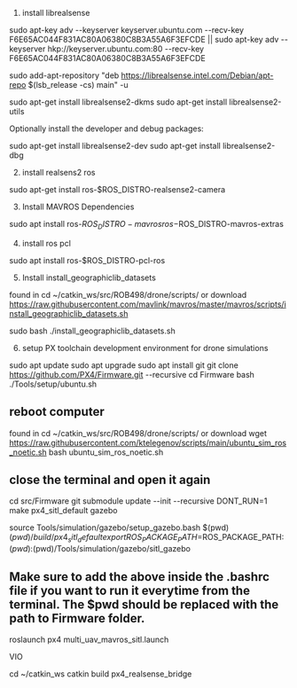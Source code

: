
1. install librealsense

sudo apt-key adv --keyserver keyserver.ubuntu.com --recv-key F6E65AC044F831AC80A06380C8B3A55A6F3EFCDE || sudo apt-key adv --keyserver hkp://keyserver.ubuntu.com:80 --recv-key F6E65AC044F831AC80A06380C8B3A55A6F3EFCDE

sudo add-apt-repository "deb https://librealsense.intel.com/Debian/apt-repo $(lsb_release -cs) main" -u

sudo apt-get install librealsense2-dkms
sudo apt-get install librealsense2-utils

Optionally install the developer and debug packages:

sudo apt-get install librealsense2-dev
sudo apt-get install librealsense2-dbg

2. install realsens2 ros

sudo apt-get install ros-$ROS_DISTRO-realsense2-camera

3. Install MAVROS Dependencies

sudo apt install ros-$ROS_DISTRO-mavros ros-$ROS_DISTRO-mavros-extras

4. install ros pcl

sudo apt install ros-$ROS_DISTRO-pcl-ros

5. Install install_geographiclib_datasets

found in cd ~/catkin_ws/src/ROB498/drone/scripts/
or download https://raw.githubusercontent.com/mavlink/mavros/master/mavros/scripts/install_geographiclib_datasets.sh

sudo bash ./install_geographiclib_datasets.sh

6. setup PX toolchain development environment for drone simulations

sudo apt update
sudo apt upgrade
sudo apt install git
git clone https://github.com/PX4/Firmware.git --recursive
cd Firmware
bash ./Tools/setup/ubuntu.sh

## reboot computer
found in cd ~/catkin_ws/src/ROB498/drone/scripts/
or download wget https://raw.githubusercontent.com/ktelegenov/scripts/main/ubuntu_sim_ros_noetic.sh
bash ubuntu_sim_ros_noetic.sh

## close the terminal and open it again
cd src/Firmware
git submodule update --init --recursive
DONT_RUN=1 make px4_sitl_default gazebo

source Tools/simulation/gazebo/setup_gazebo.bash $(pwd) $(pwd)/build/px4_sitl_default
export ROS_PACKAGE_PATH=$ROS_PACKAGE_PATH:$(pwd):$(pwd)/Tools/simulation/gazebo/sitl_gazebo

## Make sure to add the above inside the .bashrc file if you want to run it everytime from the terminal. The $pwd should be replaced with the path to Firmware folder.

roslaunch px4 multi_uav_mavros_sitl.launch

VIO

cd ~/catkin_ws
catkin build px4_realsense_bridge


